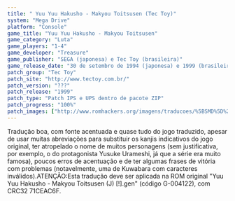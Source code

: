 ```yaml
---
title: " Yuu Yuu Hakusho - Makyou Toitsusen (Tec Toy)"
system: "Mega Drive"
platform: "Console"
game_title: "Yuu Yuu Hakusho - Makyou Toitsusen"
game_category: "Luta"
game_players: "1-4"
game_developer: "Treasure"
game_publisher: "SEGA (japonesa) e Tec Toy (brasileira)"
game_release_date: "30 de setembro de 1994 (japonesa) e 1999 (brasileira)"
patch_group: "Tec Toy"
patch_site: "http://www.tectoy.com.br/"
patch_version: "???"
patch_release: "1999"
patch_type: "Patch IPS e UPS dentro de pacote ZIP"
patch_progress: "100%"
patch_images: ["http://www.romhackers.org/imagens/traducoes/%5BSMD%5D%20Yuu%20Yuu%20Hakusho%20-%20Makyou%20Toitsusen%20-%20Tec%20Toy%20-%201.png","http://www.romhackers.org/imagens/traducoes/%5BSMD%5D%20Yuu%20Yuu%20Hakusho%20-%20Makyou%20Toitsusen%20-%20Tec%20Toy%20-%202.png","http://www.romhackers.org/imagens/traducoes/%5BSMD%5D%20Yuu%20Yuu%20Hakusho%20-%20Makyou%20Toitsusen%20-%20Tec%20Toy%20-%203.png"]
---
```

Tradução boa, com fonte acentuada e quase tudo do jogo traduzido, apesar de usar muitas abreviações para substituir os kanjis indicativos do jogo original, ter atropelado o nome de muitos personagens (sem justificativa, por exemplo, o do protagonista Yusuke Urameshi, já que a série era muito famosa), poucos erros de acentuação e de ter algumas frases de vitória com problemas (notavelmente, uma de Kuwabara com caracteres inválidos).ATENÇÃO:Esta tradução deve ser aplicada na ROM original "Yuu Yuu Hakusho - Makyou Toitsusen (J) [!].gen" (código G-004122), com CRC32 71CEAC6F.